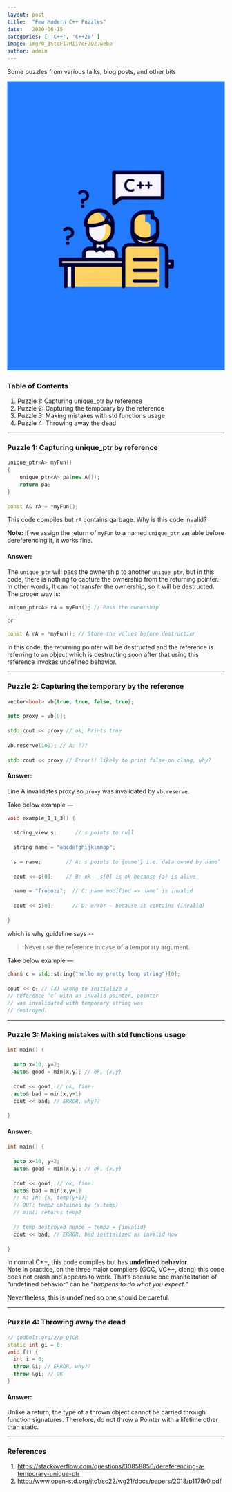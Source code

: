 ```yaml
---
layout:	post
title:	"Few Modern C++ Puzzles"
date:	2020-06-15
categories: [ 'C++', 'C++20' ]
image: img/0_3StcFi7Mii7eFJOZ.webp
author: admin
---
```


  Some puzzles from various talks, blog posts, and other bits

![](/img/0_3StcFi7Mii7eFJOZ.webp)

### Table of Contents

1. Puzzle 1: Capturing unique\_ptr by reference
2. Puzzle 2: Capturing the temporary by the reference
3. Puzzle 3: Making mistakes with std functions usage
4. Puzzle 4: Throwing away the dead

***
### Puzzle 1: Capturing unique\_ptr by reference

```cpp
unique_ptr<A> myFun()
{
    unique_ptr<A> pa(new A());
    return pa;
}

const A& rA = *myFun();
```
This code compiles but `rA` contains garbage. Why is this code invalid?

**Note:** if we assign the return of `myFun` to a named `unique_ptr` variable before dereferencing it, it works fine.

#### **Answer:**

The `unique_ptr` will pass the ownership to another `unique_ptr`, but in this code, there is nothing to capture the ownership from the returning pointer. In other words, It can not transfer the ownership, so it will be destructed. The proper way is:

```cpp
unique_ptr<A> rA = myFun(); // Pass the ownership
```

or 

```cpp
const A rA = *myFun(); // Store the values before destruction
```

In this code, the returning pointer will be destructed and the reference is referring to an object which is destructing soon after that using this reference invokes undefined behavior.

***

### Puzzle 2: Capturing the temporary by the reference

```cpp
vector<bool> vb{true, true, false, true};

auto proxy = vb[0];

std::cout << proxy // ok, Prints true

vb.reserve(100); // A: ???

std::cout << proxy // Error!! likely to print false on clang, why?
```
#### Answer:

Line A invalidates proxy so `proxy` was invalidated by `vb.reserve`.

Take below example —

```cpp
void example_1_1_3() {

  string_view s;      // s points to null

  string name = "abcdefghijklmnop";

  s = name;        // A: s points to {name'} i.e. data owned by name’

  cout << s[0];    // B: ok – s[0] is ok because {a} is alive

  name = "frobozz";  // C: name modified => name’ is invalid

  cout << s[0];      // D: error – because it contains {invalid}

}
```

which is why guideline says --

> Never use the reference in case of a temporary argument.

Take below example —

```cpp
char& c = std::string{"hello my pretty long string"}[0];

cout << c; // (X) wrong to initialize a
// reference ‘c’ with an invalid pointer, pointer
// was invalidated with temporary string was
// destroyed.
```

***

### Puzzle 3: Making mistakes with std functions usage

```cpp
int main() {
 
  auto x=10, y=2;
  auto& good = min(x,y); // ok, {x,y}

  cout << good; // ok, fine.
  auto& bad = min(x,y+1) 
  cout << bad; // ERROR, why??

}
```
#### Answer:

```cpp
int main() {
 
  auto x=10, y=2;
  auto& good = min(x,y); // ok, {x,y}

  cout << good; // ok, fine.
  auto& bad = min(x,y+1) 
  // A: IN: {x, temp(y+1)}
  // OUT: temp2 obtained by {x,temp}
  // min() returns temp2

  // temp destroyed hence → temp2 = {invalid}
  cout << bad; // ERROR, bad initialized as invalid now

}
```

In normal C++, this code compiles but has **undefined behavior**.  
Note In practice, on the three major compilers (GCC, VC++, clang) this code does not crash and appears to work. That’s because one manifestation of “undefined behavior” can be “*happens to do what you expect.*”

Nevertheless, this is undefined so one should be careful.

***
### Puzzle 4: Throwing away the dead

```cpp
// godbolt.org/z/p_QjCR
static int gi = 0;
void f() {
  int i = 0;
  throw &i; // ERROR, why??
  throw &gi; // OK
}
```
#### Answer:

Unlike a return, the type of a thrown object cannot be carried through function signatures. Therefore, do not throw a Pointer with a lifetime other than static.

***
### References

1. <https://stackoverflow.com/questions/30858850/dereferencing-a-temporary-unique-ptr>
2. <http://www.open-std.org/jtc1/sc22/wg21/docs/papers/2018/p1179r0.pdf>
  